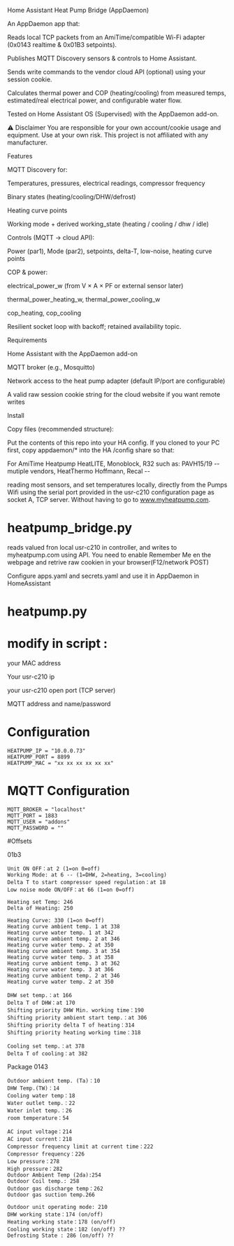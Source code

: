 Home Assistant Heat Pump Bridge (AppDaemon)

An AppDaemon app that:

Reads local TCP packets from an AmiTime/compatible Wi-Fi adapter (0x0143 realtime & 0x01B3 setpoints).

Publishes MQTT Discovery sensors & controls to Home Assistant.

Sends write commands to the vendor cloud API (optional) using your session cookie.

Calculates thermal power and COP (heating/cooling) from measured temps, estimated/real electrical power, and configurable water flow.

Tested on Home Assistant OS (Supervised) with the AppDaemon add-on.

⚠️ Disclaimer
You are responsible for your own account/cookie usage and equipment. Use at your own risk. This project is not affiliated with any manufacturer.

Features

MQTT Discovery for:

Temperatures, pressures, electrical readings, compressor frequency

Binary states (heating/cooling/DHW/defrost)

Heating curve points

Working mode + derived working_state (heating / cooling / dhw / idle)

Controls (MQTT → cloud API):

Power (par1), Mode (par2), setpoints, delta-T, low-noise, heating curve points

COP & power:

electrical_power_w (from V × A × PF or external sensor later)

thermal_power_heating_w, thermal_power_cooling_w

cop_heating, cop_cooling

Resilient socket loop with backoff; retained availability topic.

Requirements

Home Assistant with the AppDaemon add-on

MQTT broker (e.g., Mosquitto)

Network access to the heat pump adapter (default IP/port are configurable)

A valid raw session cookie string for the cloud website if you want remote writes

Install

Copy files (recommended structure):

Put the contents of this repo into your HA config. If you cloned to your PC first, copy appdaemon/* into the HA /config share so that:






For AmiTime Heatpump HeatLITE, Monoblock, R32
such as: PAVH15/19 -- mutiple vendors, HeatThermo Hoffmann, Recal --  

reading most sensors, and set temperatures locally, directly from the Pumps Wifi using the serial port provided in the usr-c210 configuration page as socket A, TCP server.
Without having to go to  www.myheatpump.com.

# heatpump_bridge.py
reads valued fron local usr-c210 in controller, and writes to myheatpump.com using API. You need to enable Remember Me en the webpage and retrive raw cookien in your browser(F12/network POST)

Configure apps.yaml and secrets.yaml and use it in AppDaemon in HomeAssistant

#  heatpump.py


# modify in script :

your MAC address

Your usr-c210 ip

your usr-c210 open port (TCP server)

MQTT address and name/password


# Configuration
	HEATPUMP_IP = "10.0.0.73"
	HEATPUMP_PORT = 8899
	HEATPUMP_MAC = "xx xx xx xx xx xx"

# MQTT Configuration
	MQTT_BROKER = "localhost"
	MQTT_PORT = 1883
	MQTT_USER = "addons"
	MQTT_PASSWORD = ""

#Offsets
	
01b3

	Unit ON OFF：at 2 (1=on 0=off)
	Working Mode: at 6 -- (1=DHW, 2=heating, 3=cooling)
	Delta T to start compressor speed regulation：at 18
	Low noise mode ON/OFF：at 66 (1=on 0=off)

	Heating set Temp: 246 
	Delta of Heating: 250

	Heating Curve: 330 (1=on 0=off)
	Heating curve ambient temp. 1 at 338
	Heating curve water temp. 1 at 342
	Heating curve ambient temp. 2 at 346
	Heating curve water temp. 2 at 350
	Heating curve ambient temp. 3 at 354
	Heating curve water temp. 3 at 358
	Heating curve ambient temp. 3 at 362
	Heating curve water temp. 3 at 366
	Heating curve ambient temp. 2 at 346
	Heating curve water temp. 2 at 350

	DHW set temp.：at 166
	Delta T of DHW：at 170
	Shifting priority DHW Min. working time：190
	Shifting priority ambient start temp.：at 306
	Shifting priority delta T of heating：314
	Shifting priority heating working time：318

	Cooling set temp.：at 378
	Delta T of cooling：at 382

Package 0143

	Outdoor ambient temp. (Ta)：10
	DHW Temp.(TW)：14
	Cooling water temp：18
	Water outlet temp.：22
	Water inlet temp.：26
	room temperature：54

	AC input voltage：214
	AC input current：218
	Compressor frequency limit at current time：222
	Compressor frequency：226
	Low pressure：278
	High pressure：282
	Outdoor Ambient Temp (2da):254
	Outdoor Coil temp.: 258
	Outdoor gas discharge temp：262
	Outdoor gas suction temp.266

	Outdoor unit operating mode: 210
	DHW working state：174 (on/off)  
	Heating working state：178 (on/off) 
	Cooling working state：182 (on/off) ??
	Defrosting State : 286 (on/off) ??



